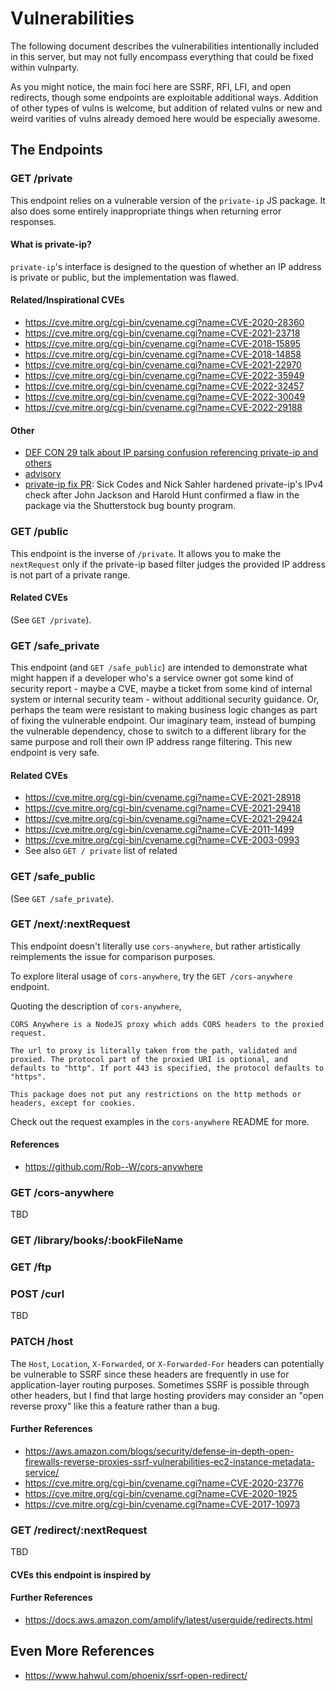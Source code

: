 # Vulnerabilities

The following document describes the vulnerabilities intentionally included in this server, but may not fully encompass everything that could be fixed within vulnparty.

As you might notice, the main foci here are SSRF, RFI, LFI, and open redirects, though some endpoints are exploitable additional ways. Addition of other types of vulns is welcome, but addition of related vulns or new and weird varities of vulns already demoed here would be especially awesome.

## The Endpoints

### GET /private
This endpoint relies on a vulnerable version of the `private-ip` JS package. It also does some entirely inappropriate things when returning error responses.

#### What is private-ip?
`private-ip`'s interface is designed to the question of whether an IP address is private or public, but the implementation was flawed.

#### Related/Inspirational CVEs
- https://cve.mitre.org/cgi-bin/cvename.cgi?name=CVE-2020-28360
- https://cve.mitre.org/cgi-bin/cvename.cgi?name=CVE-2021-23718
- https://cve.mitre.org/cgi-bin/cvename.cgi?name=CVE-2018-15895
- https://cve.mitre.org/cgi-bin/cvename.cgi?name=CVE-2018-14858
- https://cve.mitre.org/cgi-bin/cvename.cgi?name=CVE-2021-22970
- https://cve.mitre.org/cgi-bin/cvename.cgi?name=CVE-2022-35949
- https://cve.mitre.org/cgi-bin/cvename.cgi?name=CVE-2022-32457
- https://cve.mitre.org/cgi-bin/cvename.cgi?name=CVE-2022-30049
- https://cve.mitre.org/cgi-bin/cvename.cgi?name=CVE-2022-29188

#### Other
- [DEF CON 29 talk about IP parsing confusion referencing private-ip and others](https://www.youtube.com/watch?v=_o1RPJAe4kU)
- [advisory](https://github.com/sickcodes/security/blob/master/advisories/SICK-2020-022.md)
- [private-ip fix PR](https://github.com/frenchbread/private-ip/pull/2): Sick Codes and Nick Sahler hardened private-ip's IPv4 check after John Jackson and Harold Hunt confirmed a flaw in the package via the Shutterstock bug bounty program.

### GET /public
This endpoint is the inverse of `/private`. It allows you to make the `nextRequest` only if the private-ip based filter judges the provided IP address is not part of a private range.

#### Related CVEs
(See `GET /private`).

### GET /safe_private
This endpoint (and `GET /safe_public`) are intended to demonstrate what might happen if a developer who's a service owner got some kind of security report - maybe a CVE, maybe a ticket from some kind of internal system or internal security team - without additional security guidance. Or, perhaps the team were resistant to making business logic changes as part of fixing the vulnerable endpoint. Our imaginary team, instead of bumping the vulnerable dependency, chose to switch to a different library for the same purpose and roll their own IP address range filtering. This new endpoint is very safe.

#### Related CVEs
- https://cve.mitre.org/cgi-bin/cvename.cgi?name=CVE-2021-28918
- https://cve.mitre.org/cgi-bin/cvename.cgi?name=CVE-2021-29418
- https://cve.mitre.org/cgi-bin/cvename.cgi?name=CVE-2021-29424
- https://cve.mitre.org/cgi-bin/cvename.cgi?name=CVE-2011-1499
- https://cve.mitre.org/cgi-bin/cvename.cgi?name=CVE-2003-0993
- See also `GET / private` list of related

### GET /safe_public 
(See `GET /safe_private`).

### GET /next/:nextRequest
This endpoint doesn't literally use `cors-anywhere`, but rather artistically reimplements the issue for comparison purposes.

To explore literal usage of `cors-anywhere`, try the `GET /cors-anywhere` endpoint.

Quoting the description of `cors-anywhere`, 

    CORS Anywhere is a NodeJS proxy which adds CORS headers to the proxied request.

    The url to proxy is literally taken from the path, validated and proxied. The protocol part of the proxied URI is optional, and defaults to "http". If port 443 is specified, the protocol defaults to "https".

    This package does not put any restrictions on the http methods or headers, except for cookies.

Check out the request examples in the `cors-anywhere` README for more.

#### References 
- https://github.com/Rob--W/cors-anywhere

### GET /cors-anywhere
TBD

### GET /library/books/:bookFileName

### GET /ftp

### POST /curl
TBD

### PATCH /host
The `Host`, `Location`, `X-Forwarded`, or `X-Forwarded-For` headers can potentially be vulnerable to SSRF since these headers are frequently in use for application-layer routing purposes. Sometimes SSRF is possible through other headers, but I find that large hosting providers may consider an "open reverse proxy" like this a feature rather than a bug. 


#### Further References
- https://aws.amazon.com/blogs/security/defense-in-depth-open-firewalls-reverse-proxies-ssrf-vulnerabilities-ec2-instance-metadata-service/
- https://cve.mitre.org/cgi-bin/cvename.cgi?name=CVE-2020-23776
- https://cve.mitre.org/cgi-bin/cvename.cgi?name=CVE-2020-1925
- https://cve.mitre.org/cgi-bin/cvename.cgi?name=CVE-2017-10973

### GET /redirect/:nextRequest
TBD

#### CVEs this endpoint is inspired by

#### Further References
- https://docs.aws.amazon.com/amplify/latest/userguide/redirects.html

## Even More References
- https://www.hahwul.com/phoenix/ssrf-open-redirect/

